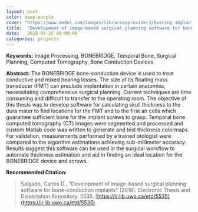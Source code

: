 ```yaml
---
layout: post
color: deep-purple
cover: "https://www.medel.com/images/librariesprovider3/hearing-implants/bonebridge/bonebridge-system-large.png"
title:  "Development of image-based surgical planning software for bone-conduction implants"
date:   2018-08-25 00:00:00
categories: projects
---
```


**Keywords:**
Image Processing, BONEBRIDGE, Temporal Bone, Surgical Planning, Computed
Tomography, Bone Conduction Devices

**Abstract:** 
The BONEBRIDGE bone-conduction device is used to treat conductive and mixed hearing losses. The size of its floating mass transducer (FMT) can preclude implantation in certain anatomies, necessitating comprehensive surgical planning. Current techniques are time consuming and difficult to transfer to the operating room. The objective of this thesis was to develop software for calculating skull thickness to the dura mater to find locations for the FMT and to the first air cells which guarantee sufficient bone for the implant screws to grasp. Temporal bone computed tomography (CT) images were segmented and processed and custom Matlab code was written to generate and test thickness colormaps. For validation, measurements performed by a trained otologist were compared to the algorithm estimations achieving sub-millimeter accuracy. Results suggest this software can be used in the surgical workflow to automate thickness estimation and aid in finding an ideal location for the BONEBRIDGE device and screws.

**Recommended Citation:**
>Salgado, Carlos D., "Development of image-based surgical planning software for bone-conduction implants" (2018). Electronic Thesis
and Dissertation Repository. 5535. [https://ir.lib.uwo.ca/etd/5535](https://ir.lib.uwo.ca/etd/5535)